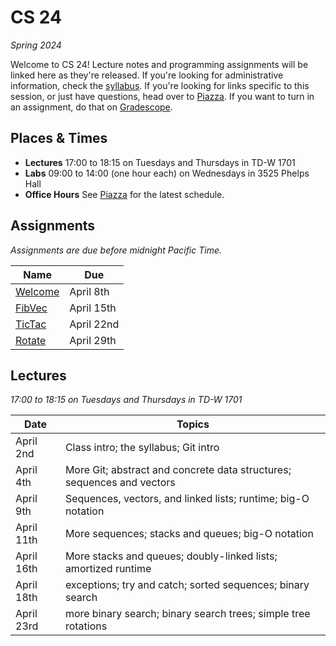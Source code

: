 # CS 24
_Spring 2024_

Welcome to CS 24!  Lecture notes and programming assignments will be linked here
as they're released. If you're looking for administrative information, check the
[syllabus](Syllabus.md).  If you're looking for  links specific to this session,
or just have questions, head over to [Piazza][piazza]. If you want to turn in an
assignment, do that on [Gradescope][gradescope].


## Places & Times

- **Lectures**  17:00 to 18:15 on Tuesdays and Thursdays in TD-W 1701
- **Labs**  09:00 to 14:00 (one hour each) on Wednesdays in 3525 Phelps Hall
- **Office Hours**  See [Piazza][class-links] for the latest schedule.


## Assignments

_Assignments are due before midnight Pacific Time._

| Name                    | Due
|-------------------------|-----
| [Welcome](labs/welcome) | April 8th
| [FibVec](labs/fibvec)   | April 15th
| [TicTac](labs/tictac)   | April 22nd
| [Rotate](labs/rotate)   | April 29th


## Lectures

_17:00 to 18:15 on Tuesdays and Thursdays in TD-W 1701_

| Date       | Topics
|------------|--------
| April  2nd | Class intro; the syllabus; Git intro
| April  4th | More Git; abstract and concrete data structures; sequences and vectors
| April  9th | Sequences, vectors, and linked lists; runtime; big-O notation
| April 11th | More sequences; stacks and queues; big-O notation
| April 16th | More stacks and queues; doubly-linked lists; amortized runtime
| April 18th | exceptions; try and catch; sorted sequences; binary search
| April 23rd | more binary search; binary search trees; simple tree rotations


[piazza]: https://piazza.com/ucsb/spring2024/cs24
[class-links]: https://piazza.com/class/lug49t2pdob1ub/post/6
[gradescope]: https://www.gradescope.com/courses/760173
